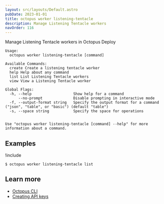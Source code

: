 ```yaml
---
layout: src/layouts/Default.astro
pubDate: 2023-01-01
title: octopus worker listening-tentacle
description: Manage Listening Tentacle workers
navOrder: 116
---
```


Manage Listening Tentacle workers in Octopus Deploy


```
Usage:
  octopus worker listening-tentacle [command]

Available Commands:
  create Create a listening tentacle worker
  help Help about any command
  list List Listening Tentacle workers
  view View a Listening Tentacle worker

Global Flags:
  -h, --help                   Show help for a command
      --no-prompt              Disable prompting in interactive mode
  -f, --output-format string   Specify the output format for a command ("json", "table", or "basic") (default "table")
  -s, --space string           Specify the space for operations


Use "octopus worker listening-tentacle [command] --help" for more information about a command.
```

## Examples

!include <samples-instance>


```
$ octopus worker listening-tentacle list

```

## Learn more

- [Octopus CLI](/docs/octopus-rest-api/cli/)
- [Creating API keys](/docs/octopus-rest-api/how-to-create-an-api-key/)